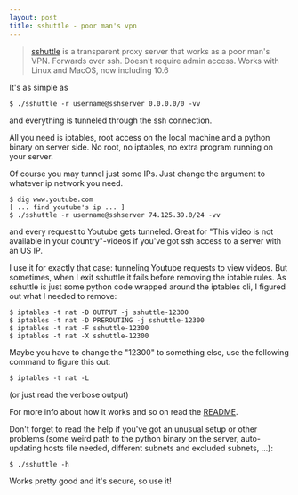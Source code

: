 ```yaml
---
layout: post
title: sshuttle - poor man's vpn
---
```



> [sshuttle](https://github.com/apenwarr/sshuttle) is a transparent proxy server that works as a poor man's VPN. Forwards over ssh. Doesn't require admin access. Works with Linux and MacOS, now including 10.6

It's as simple as

    $ ./sshuttle -r username@sshserver 0.0.0.0/0 -vv

and everything is tunneled through the ssh connection.

All you need is iptables, root access on the local machine and a python binary on server side. No root, no iptables, no extra program running on your server.

Of course you may tunnel just some IPs. Just change the argument to whatever ip network you need.

    $ dig www.youtube.com
    [ ... find youtube's ip ... ]
    $ ./sshuttle -r username@sshserver 74.125.39.0/24 -vv

and every request to Youtube gets tunneled. Great for "This video is not available in your country"-videos if you've got ssh access to a server with an US IP.

I use it for exactly that case: tunneling Youtube requests to view videos. But sometimes, when I exit sshuttle it fails before removing the iptable rules.
As sshuttle is just some python code wrapped around the iptables cli, I figured out what I needed to remove:

    $ iptables -t nat -D OUTPUT -j sshuttle-12300
    $ iptables -t nat -D PREROUTING -j sshuttle-12300
    $ iptables -t nat -F sshuttle-12300
    $ iptables -t nat -X sshuttle-12300

Maybe you have to change the "12300" to something else, use the following command to figure this out:

    $ iptables -t nat -L

(or just read the verbose output)

For more info about how it works and so on read the [README](https://github.com/apenwarr/sshuttle/blob/master/README.md).

Don't forget to read the help if you've got an unusual setup or other problems (some weird path to the python binary on the server, auto-updating hosts file needed, different subnets and excluded subnets, ...):

    $ ./sshuttle -h

Works pretty good and it's secure, so use it!
